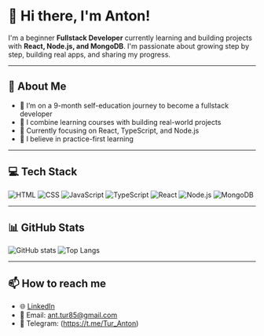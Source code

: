 # 👋 Hi there, I'm Anton!

I'm a beginner **Fullstack Developer** currently learning and building projects with **React, Node.js, and MongoDB**. I'm passionate about growing step by step, building real apps, and sharing my progress.

---

## 🧠 About Me

- 🎯 I’m on a 9-month self-education journey to become a fullstack developer
- 🔁 I combine learning courses with building real-world projects
- 💪 Currently focusing on React, TypeScript, and Node.js
- 📘 I believe in practice-first learning

---

## 💻 Tech Stack

![HTML](https://img.shields.io/badge/-HTML5-E34F26?style=flat-square&logo=html5&logoColor=ffffff)
![CSS](https://img.shields.io/badge/-CSS3-1572B6?style=flat-square&logo=css3)
![JavaScript](https://img.shields.io/badge/-JavaScript-F7DF1E?style=flat-square&logo=javascript&logoColor=000)
![TypeScript](https://img.shields.io/badge/-TypeScript-007ACC?style=flat-square&logo=typescript)
![React](https://img.shields.io/badge/-React-61DAFB?style=flat-square&logo=react)
![Node.js](https://img.shields.io/badge/-Node.js-339933?style=flat-square&logo=node.js)
![MongoDB](https://img.shields.io/badge/-MongoDB-47A248?style=flat-square&logo=mongodb)

---

## 📊 GitHub Stats

![GitHub stats](https://github-readme-stats.vercel.app/api?username=ant-tur&show_icons=true&theme=default)
![Top Langs](https://github-readme-stats.vercel.app/api/top-langs/?username=ant-tur&layout=compact)

---

## 📫 How to reach me

- 🌐 [LinkedIn](https://www.linkedin.com/in/turanton/)
- 📩 Email: ant.tur85@gmail.com
- 💬 Telegram: (https://t.me/Tur_Anton)
